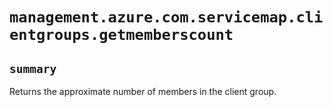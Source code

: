 # `management.azure.com.servicemap.clientgroups.getmemberscount`

## `summary`
Returns the approximate number of members in the client group.


